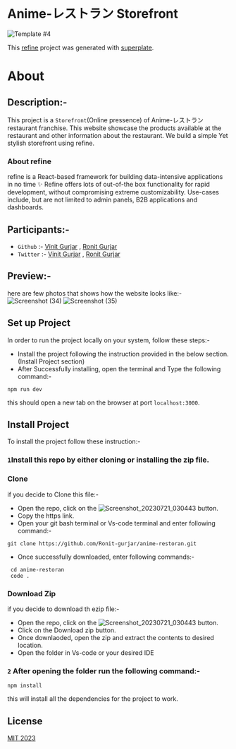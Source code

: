 # Anime-レストラン Storefront

![Template #4](https://github.com/Ronit-gurjar/Flutter/assets/92150685/146187c1-2600-47a9-b05b-485ce44b6ed2)

This [refine](https://github.com/pankod/refine) project was generated with [superplate](https://github.com/pankod/refine).

# About

## Description:-
This project is a `Storefront`(Online pressence) of Anime-レストラン restaurant franchise. This website showcase the products available at the restaurant and other information about the restaurant. We build a simple Yet stylish storefront using refine.
### About **refine**
refine is a React-based framework for building data-intensive applications in no time ✨
Refine offers lots of out-of-the box functionality for rapid development, without compromising extreme customizability. Use-cases include, but are not limited to admin panels, B2B applications and dashboards.

## Participants:-
- `Github` :- [Vinit Gurjar](https://github.com/VinitGurjar) , [Ronit Gurjar](https://github.com/Ronit-gurjar)
- `Twitter` :- [Vinit Gurjar](https://twitter.com/bhaktkage) , [Ronit Gurjar](https://twitter.com/R0nitGurjar)

## Preview:-
here are few photos that shows how the website looks like:-
![Screenshot (34)](https://github.com/Ronit-gurjar/Flutter/assets/92150685/239bcb7c-3c44-4845-9587-f0725a13e143)
![Screenshot (35)](https://github.com/Ronit-gurjar/Flutter/assets/92150685/36cd5a7c-b186-4728-8fc5-401d09db236e)

## Set up Project
In order to run the project locally on your system, follow these steps:-
- Install the project following the instruction provided in the below section. (Install Project section)
- After Successfully installing, open the terminal and Type the following command:-
```
npm run dev
```
this should open a new tab on the browser at port `localhost:3000`.

## Install Project
To install the project follow these instruction:-

### `1`Install this repo by either cloning or installing the zip file.
  ### Clone
  if you decide to Clone this file:-
  - Open the repo, click on the ![Screenshot_20230721_030443](https://github.com/Ronit-gurjar/Flutter/assets/92150685/f5b97f85-5dd8-47b2-96f3-7dfe52115cbc) button.
  - Copy the https link.
  - Open your git bash terminal or Vs-code terminal and enter following command:-
  ```
  git clone https://github.com/Ronit-gurjar/anime-restoran.git
  ```

  - Once successfully downloaded, enter following commands:-
 ```
  cd anime-restoran
  code .
 ```
  ### Download Zip
  if you decide to download th ezip file:-
  - Open the repo, click on the ![Screenshot_20230721_030443](https://github.com/Ronit-gurjar/Flutter/assets/92150685/f5b97f85-5dd8-47b2-96f3-7dfe52115cbc) button.
  - Click on the Download zip button.
  - Once downlaoded, open the zip and extract the contents to desired location.
  - Open the folder in Vs-code or your desired IDE

### `2` After opening the folder run the following command:-
```
npm install
```
this will install all the dependencies for the project to work.

## License
[MIT 2023](https://github.com/Ronit-gurjar/anime-restoran/blob/main/LICENSE)
